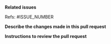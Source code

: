 **Related issues**

Refs: #ISSUE_NUMBER

**Describe the changes made in this pull request**

**Instructions to review the pull request**

